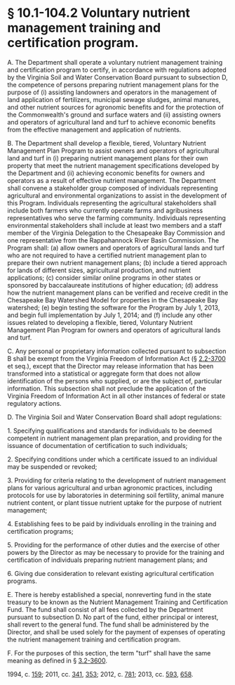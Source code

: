 # § 10.1-104.2 Voluntary nutrient management training and certification program.

<p>A. The Department shall operate a voluntary nutrient management training and certification program to certify, in accordance with regulations adopted by the Virginia Soil and Water Conservation Board pursuant to subsection D, the competence of persons preparing nutrient management plans for the purpose of (i) assisting landowners and operators in the management of land application of fertilizers, municipal sewage sludges, animal manures, and other nutrient sources for agronomic benefits and for the protection of the Commonwealth's ground and surface waters and (ii) assisting owners and operators of agricultural land and turf to achieve economic benefits from the effective management and application of nutrients.</p><p>B. The Department shall develop a flexible, tiered, Voluntary Nutrient Management Plan Program to assist owners and operators of agricultural land and turf in (i) preparing nutrient management plans for their own property that meet the nutrient management specifications developed by the Department and (ii) achieving economic benefits for owners and operators as a result of effective nutrient management. The Department shall convene a stakeholder group composed of individuals representing agricultural and environmental organizations to assist in the development of this Program. Individuals representing the agricultural stakeholders shall include both farmers who currently operate farms and agribusiness representatives who serve the farming community. Individuals representing environmental stakeholders shall include at least two members and a staff member of the Virginia Delegation to the Chesapeake Bay Commission and one representative from the Rappahannock River Basin Commission. The Program shall: (a) allow owners and operators of agricultural lands and turf who are not required to have a certified nutrient management plan to prepare their own nutrient management plans; (b) include a tiered approach for lands of different sizes, agricultural production, and nutrient applications; (c) consider similar online programs in other states or sponsored by baccalaureate institutions of higher education; (d) address how the nutrient management plans can be verified and receive credit in the Chesapeake Bay Watershed Model for properties in the Chesapeake Bay watershed; (e) begin testing the software for the Program by July 1, 2013, and begin full implementation by July 1, 2014; and (f) include any other issues related to developing a flexible, tiered, Voluntary Nutrient Management Plan Program for owners and operators of agricultural lands and turf.</p><p>C. Any personal or proprietary information collected pursuant to subsection B shall be exempt from the Virginia Freedom of Information Act (§ <a href='http://law.lis.virginia.gov/vacode/2.2-3700/'>2.2-3700</a> et seq.), except that the Director may release information that has been transformed into a statistical or aggregate form that does not allow identification of the persons who supplied, or are the subject of, particular information. This subsection shall not preclude the application of the Virginia Freedom of Information Act in all other instances of federal or state regulatory actions.</p><p>D. The Virginia Soil and Water Conservation Board shall adopt regulations:</p><p>1. Specifying qualifications and standards for individuals to be deemed competent in nutrient management plan preparation, and providing for the issuance of documentation of certification to such individuals;</p><p>2. Specifying conditions under which a certificate issued to an individual may be suspended or revoked;</p><p>3. Providing for criteria relating to the development of nutrient management plans for various agricultural and urban agronomic practices, including protocols for use by laboratories in determining soil fertility, animal manure nutrient content, or plant tissue nutrient uptake for the purpose of nutrient management;</p><p>4. Establishing fees to be paid by individuals enrolling in the training and certification programs;</p><p>5. Providing for the performance of other duties and the exercise of other powers by the Director as may be necessary to provide for the training and certification of individuals preparing nutrient management plans; and</p><p>6. Giving due consideration to relevant existing agricultural certification programs.</p><p>E. There is hereby established a special, nonreverting fund in the state treasury to be known as the Nutrient Management Training and Certification Fund. The fund shall consist of all fees collected by the Department pursuant to subsection D. No part of the fund, either principal or interest, shall revert to the general fund. The fund shall be administered by the Director, and shall be used solely for the payment of expenses of operating the nutrient management training and certification program.</p><p>F. For the purposes of this section, the term "turf" shall have the same meaning as defined in § <a href='http://law.lis.virginia.gov/vacode/3.2-3600/'>3.2-3600</a>.</p><p>1994, c. <a href='http://lis.virginia.gov/cgi-bin/legp604.exe?941+ful+CHAP0159'>159</a>; 2011, cc. <a href='http://lis.virginia.gov/cgi-bin/legp604.exe?111+ful+CHAP0341'>341</a>, <a href='http://lis.virginia.gov/cgi-bin/legp604.exe?111+ful+CHAP0353'>353</a>; 2012, c. <a href='http://lis.virginia.gov/cgi-bin/legp604.exe?121+ful+CHAP0781'>781</a>; 2013, cc. <a href='http://lis.virginia.gov/cgi-bin/legp604.exe?131+ful+CHAP0593'>593</a>, <a href='http://lis.virginia.gov/cgi-bin/legp604.exe?131+ful+CHAP0658'>658</a>.</p>